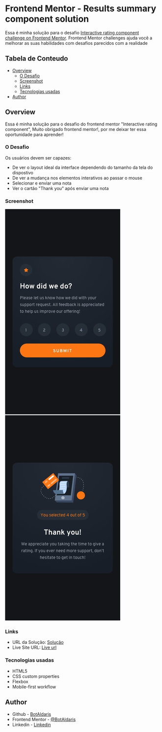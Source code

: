 # Frontend Mentor - Results summary component solution

Essa é minha solução para o desafio [Interactive rating component challenge on Frontend Mentor](https://www.frontendmentor.io/challenges/results-summary-component-CE_K6s0maV). Frontend Mentor challenges ajuda você a melhorar as suas habilidades com desafios parecidos com a realidade

## Tabela de Conteudo

- [Overview](#overview)
  - [O Desafio](#o-desafio)
  - [Screenshot](#screenshot)
  - [Links](#links)
  - [Tecnologias usadas](tecnologias-usadas)
- [Author](#author)

## Overview

Essa é minha solução para o desafio do frontend mentor "Interactive rating component", Muito obrigado frontend mentor!, por me deixar ter essa oportunidade para aprender!

### O Desafio

Os usuários devem ser capazes:

- De ver o layout ideal da interface dependendo do tamanho da tela do dispostivo
- De ver a mudança nos elementos interativos ao passar o mouse
- Selecionar e enviar uma nota
- Ver o cartão "Thank you" após enviar uma nota

### Screenshot

![Mobile](./design/mobile-design.jpg)
![Mobile Thank You](./design/mobile-thank-you-state.jpg)

### Links

- URL da Solução: [Solução](https://github.com/BotAldaris/interactive-rating-component)
- Live Site URL: [Live url](https://botaldaris.github.io/interactive-rating-component/)

### Tecnologias usadas

- HTML5
- CSS custom properties
- Flexbox
- Mobile-first workflow

## Author

- Github - [BotAldaris](https://github.com/BotAldaris)
- Frontend Mentor - [@BotAldaris](https://www.frontendmentor.io/profile/BotAldaris)
- Linkedin - [Linkedin](https://www.linkedin.com/in/gabriel-lima-173960243/)
